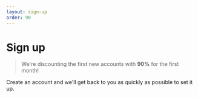 ```yaml
---
layout: sign-up
order: 90
---
```


# Sign up

> We're discounting the first new accounts with **90%** for the first month!

Create an account and we'll get back to you as quickly as possible to set it up.
